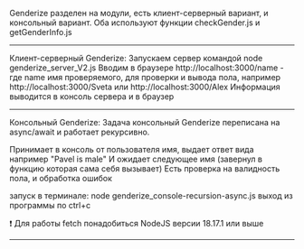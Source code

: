 Genderize разделен на модули, есть клиент-серверный вариант, и консольный вариант. Оба используют функции checkGender.js и getGenderInfo.js

---

Клиент-серверный Genderize:
Запускаем сервер командой node genderize_server_V2.js
Вводим в браузере http://localhost:3000/name - где name имя проверяемого, для проверки и вывода пола, например http://localhost:3000/Sveta или http://localhost:3000/Alex
Информация выводится в консоль сервера и в браузер

---

Консольный Genderize:
Задача консольный Genderize переписана на async/await и работает рекурсивно.

Принимает в консоль от пользователя имя, выдает ответ вида например "Pavel is male"
И ожидает следующее имя (завернул в функцию которая сама себя вызывает)
Есть проверка на валидность пола, и обработка ошибок

запуск в терминале: node genderize_console-recursion-async.js
выход из программы по ctrl+c

❗ Для работы fetch понадобиться NodeJS версии 18.17.1 или выше

---
